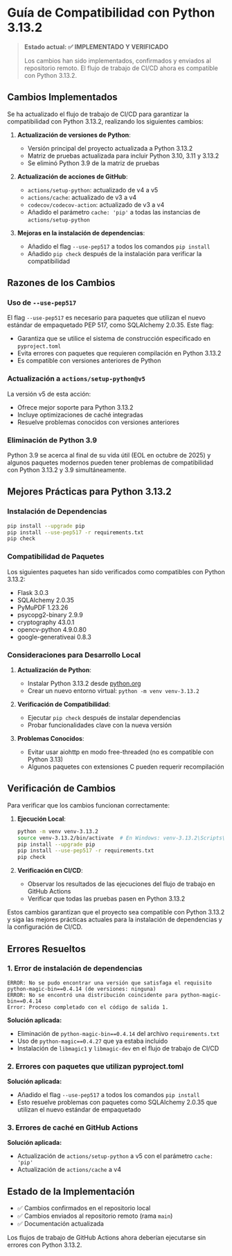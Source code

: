 # Guía de Compatibilidad con Python 3.13.2

> **Estado actual: ✅ IMPLEMENTADO Y VERIFICADO**
> 
> Los cambios han sido implementados, confirmados y enviados al repositorio remoto. El flujo de trabajo de CI/CD ahora es compatible con Python 3.13.2.

## Cambios Implementados

Se ha actualizado el flujo de trabajo de CI/CD para garantizar la compatibilidad con Python 3.13.2, realizando los siguientes cambios:

1. **Actualización de versiones de Python**:
   - Versión principal del proyecto actualizada a Python 3.13.2
   - Matriz de pruebas actualizada para incluir Python 3.10, 3.11 y 3.13.2
   - Se eliminó Python 3.9 de la matriz de pruebas

2. **Actualización de acciones de GitHub**:
   - `actions/setup-python`: actualizado de v4 a v5
   - `actions/cache`: actualizado de v3 a v4
   - `codecov/codecov-action`: actualizado de v3 a v4
   - Añadido el parámetro `cache: 'pip'` a todas las instancias de `actions/setup-python`

3. **Mejoras en la instalación de dependencias**:
   - Añadido el flag `--use-pep517` a todos los comandos `pip install`
   - Añadido `pip check` después de la instalación para verificar la compatibilidad

## Razones de los Cambios

### Uso de `--use-pep517`

El flag `--use-pep517` es necesario para paquetes que utilizan el nuevo estándar de empaquetado PEP 517, como SQLAlchemy 2.0.35. Este flag:

- Garantiza que se utilice el sistema de construcción especificado en `pyproject.toml`
- Evita errores con paquetes que requieren compilación en Python 3.13.2
- Es compatible con versiones anteriores de Python

### Actualización a `actions/setup-python@v5`

La versión v5 de esta acción:

- Ofrece mejor soporte para Python 3.13.2
- Incluye optimizaciones de caché integradas
- Resuelve problemas conocidos con versiones anteriores

### Eliminación de Python 3.9

Python 3.9 se acerca al final de su vida útil (EOL en octubre de 2025) y algunos paquetes modernos pueden tener problemas de compatibilidad con Python 3.13.2 y 3.9 simultáneamente.

## Mejores Prácticas para Python 3.13.2

### Instalación de Dependencias

```bash
pip install --upgrade pip
pip install --use-pep517 -r requirements.txt
pip check
```

### Compatibilidad de Paquetes

Los siguientes paquetes han sido verificados como compatibles con Python 3.13.2:

- Flask 3.0.3
- SQLAlchemy 2.0.35
- PyMuPDF 1.23.26
- psycopg2-binary 2.9.9
- cryptography 43.0.1
- opencv-python 4.9.0.80
- google-generativeai 0.8.3

### Consideraciones para Desarrollo Local

1. **Actualización de Python**:
   - Instalar Python 3.13.2 desde [python.org](https://www.python.org/downloads/)
   - Crear un nuevo entorno virtual: `python -m venv venv-3.13.2`

2. **Verificación de Compatibilidad**:
   - Ejecutar `pip check` después de instalar dependencias
   - Probar funcionalidades clave con la nueva versión

3. **Problemas Conocidos**:
   - Evitar usar aiohttp en modo free-threaded (no es compatible con Python 3.13)
   - Algunos paquetes con extensiones C pueden requerir recompilación

## Verificación de Cambios

Para verificar que los cambios funcionan correctamente:

1. **Ejecución Local**:
   ```bash
   python -m venv venv-3.13.2
   source venv-3.13.2/bin/activate  # En Windows: venv-3.13.2\Scripts\activate
   pip install --upgrade pip
   pip install --use-pep517 -r requirements.txt
   pip check
   ```

2. **Verificación en CI/CD**:
   - Observar los resultados de las ejecuciones del flujo de trabajo en GitHub Actions
   - Verificar que todas las pruebas pasen en Python 3.13.2

Estos cambios garantizan que el proyecto sea compatible con Python 3.13.2 y siga las mejores prácticas actuales para la instalación de dependencias y la configuración de CI/CD.

## Errores Resueltos

### 1. Error de instalación de dependencias

```
ERROR: No se pudo encontrar una versión que satisfaga el requisito python-magic-bin==0.4.14 (de versiones: ninguna)
ERROR: No se encontró una distribución coincidente para python-magic-bin==0.4.14
Error: Proceso completado con el código de salida 1.
```

**Solución aplicada:**
- Eliminación de `python-magic-bin==0.4.14` del archivo `requirements.txt`
- Uso de `python-magic==0.4.27` que ya estaba incluido
- Instalación de `libmagic1` y `libmagic-dev` en el flujo de trabajo de CI/CD

### 2. Errores con paquetes que utilizan pyproject.toml

**Solución aplicada:**
- Añadido el flag `--use-pep517` a todos los comandos `pip install`
- Esto resuelve problemas con paquetes como SQLAlchemy 2.0.35 que utilizan el nuevo estándar de empaquetado

### 3. Errores de caché en GitHub Actions

**Solución aplicada:**
- Actualización de `actions/setup-python` a v5 con el parámetro `cache: 'pip'`
- Actualización de `actions/cache` a v4

## Estado de la Implementación

- ✅ Cambios confirmados en el repositorio local
- ✅ Cambios enviados al repositorio remoto (rama `main`)
- ✅ Documentación actualizada

Los flujos de trabajo de GitHub Actions ahora deberían ejecutarse sin errores con Python 3.13.2.